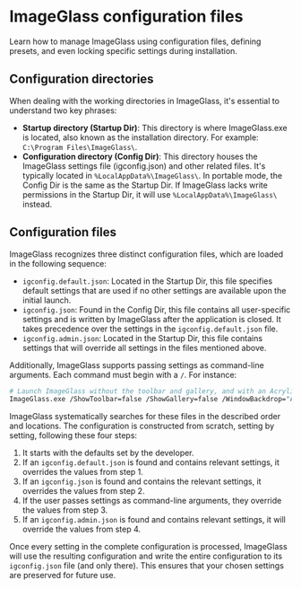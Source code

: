 # ImageGlass configuration files
Learn how to manage ImageGlass using configuration files, defining presets, and even locking specific settings during installation.

## Configuration directories
When dealing with the working directories in ImageGlass, it's essential to understand two key phrases:
- **Startup directory (Startup Dir)**: This directory is where ImageGlass.exe is located, also known as the installation directory. For example: `C:\Program Files\ImageGlass\`.
- **Configuration directory (Config Dir)**: This directory houses the ImageGlass settings file (igconfig.json) and other related files. It's typically located in `%LocalAppData%\ImageGlass\`. In portable mode, the Config Dir is the same as the Startup Dir. If ImageGlass lacks write permissions in the Startup Dir, it will use `%LocalAppData%\ImageGlass\` instead.


## Configuration files
ImageGlass recognizes three distinct configuration files, which are loaded in the following sequence:

- `igconfig.default.json`: Located in the Startup Dir, this file specifies default settings that are used if no other settings are available upon the initial launch.
- `igconfig.json`: Found in the Config Dir, this file contains all user-specific settings and is written by ImageGlass after the application is closed. It takes precedence over the settings in the `igconfig.default.json` file.
- `igconfig.admin.json`: Located in the Startup Dir, this file contains settings that will override all settings in the files mentioned above.


Additionally, ImageGlass supports passing settings as command-line arguments. Each command must begin with a `/`. For instance:
```bash
# Launch ImageGlass without the toolbar and gallery, and with an Acrylic backdrop
ImageGlass.exe /ShowToolbar=false /ShowGallery=false /WindowBackdrop="Acrylic"
```


ImageGlass systematically searches for these files in the described order and locations. The configuration is constructed from scratch, setting by setting, following these four steps:
1. It starts with the defaults set by the developer.
2. If an `igconfig.default.json` is found and contains relevant settings, it overrides the values from step 1.
3. If an `igconfig.json` is found and contains the relevant settings, it overrides the values from step 2.
4. If the user passes settings as command-line arguments, they override the values from step 3.
5. If an `igconfig.admin.json` is found and contains relevant settings, it will override the values from step 4.

Once every setting in the complete configuration is processed, ImageGlass will use the resulting configuration and write the entire configuration to its `igconfig.json` file (and only there). This ensures that your chosen settings are preserved for future use.
